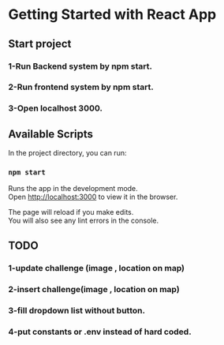 # Getting Started with React App

## Start project

### 1-Run Backend system by npm start.
### 2-Run frontend system by npm start.
### 3-Open localhost 3000.

## Available Scripts

In the project directory, you can run:

### `npm start`

Runs the app in the development mode.\
Open [http://localhost:3000](http://localhost:3000) to view it in the browser.

The page will reload if you make edits.\
You will also see any lint errors in the console.

## TODO

### 1-update challenge (image , location on map)
### 2-insert challenge(image , location on map)
### 3-fill dropdown list without button.
### 4-put constants or .env instead of hard coded.

